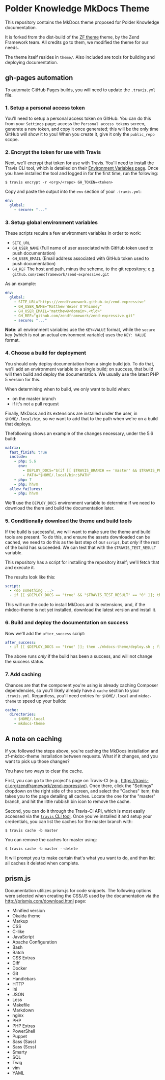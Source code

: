 # Polder Knowledge MkDocs Theme

This repository contains the MkDocs theme proposed for Polder Knowledge
documentation.

It is forked from the dist-build of the [ZF theme](tps://github.com/chrissimpkins/cinder)
theme, by the Zend Framework team. All credits go to them, we modified the theme for our needs.

The theme itself resides in `theme/`. Also included are tools for building and
deploying documentation.

## gh-pages automation

To automate GitHub Pages builds, you will need to update the `.travis.yml` file.

### 1. Setup a personal access token

You'll need to setup a personal access token on GitHub. You can do this
from your `Settings` page; access the `Personal access tokens` screen, generate
a new token, and copy it once generated; this will be the only time GitHub will
show it to you! When you create it, give it only the `public_repo` scope.

### 2. Encrypt the token for use with Travis

Next, we'll encrypt that token for use with Travis. You'll need to install the
Travis CLI tool, which is detailed on their [Environment Variables page](https://docs.travis-ci.com/user/environment-variables/#Encrypted-Variables).
Once you have installed the tool and logged in for the first time, run the
following:

```console
$ travis encrypt -r <org>/<repo> GH_TOKEN=<token>
```

Copy and paste the output into the `env` section of your `.travis.yml`:

```yaml
env:
  global:
    - secure: "..."
```

### 3. Setup global environment variables

These scripts require a few environment variables in order to work:

- `SITE_URL`
- `GH_USER_NAME` (Full name of user associated with GitHub token used to push
  documentation)
- `GH_USER_EMAIL` (Email address associated with GitHub token used to push
  documentation)
- `GH_REF` The host and path, minus the scheme, to the git repository; e.g.
  `github.com/zendframework/zend-expressive.git`

As an example:

```yaml
env:
  global:
    - SITE_URL="https://zendframework.github.io/zend-expressive"
    - GH_USER_NAME="Matthew Weier O'Phinney"
    - GH_USER_EMAIL="matthew@<domain>.<tld>"
    - GH_REF="github.com/zendframework/zend-expressive.git"
    - secure: "..."
```

**Note:** all environment variables use the `KEY=VALUE` format, while the `secure` key (which is not an actual environment variable) uses the `KEY: VALUE` format. 

### 4. Choose a build for deployment

You should only deploy documentation from a single build job. To do that, we'll
add an environment variable to a single build; on success, that build will then
build and deploy the documentation. We usually use the latest PHP 5 version for
this.

When determining when to build, we only want to build when:

- on the master branch
- if it's not a pull request

Finally, MkDocs and its extensions are installed under the user, in
`$HOME/.local/bin`, so we want to add that to the path when we're on a build
that deploys.

Thefollowing shows an example of the changes necessary, under the 5.6 build:

```yaml
matrix:
  fast_finish: true
  include:
    - php: 5.6
      env:
        - DEPLOY_DOCS="$(if [[ $TRAVIS_BRANCH == 'master' && $TRAVIS_PULL_REQUEST == 'false' ]]; then echo -n 'true' ; else echo -n 'false' ; fi)"
        - PATH="$HOME/.local/bin:$PATH"
    - php: 7
    - php: hhvm
  allow_failures:
    - php: hhvm
```

We'll use the `DEPLOY_DOCS` environment variable to determine if we need to
download the them and build the documentation later.

### 5. Conditionally download the theme and build tools

If the build is successful, we will want to make sure the theme and build tools
are present. To do this, and ensure the assets downloaded can be cached, we need
to do this as the last step of our `script`, but *only* if the rest of the build
has succeeded. We can test that with the `$TRAVIS_TEST_RESULT` variable.

This repository has a script for installing the repository itself; we'll fetch
that and execute it.

The results look like this:

```yaml
script:
  - <do something ...>
  - if [[ $DEPLOY_DOCS == "true" && "$TRAVIS_TEST_RESULT" == "0" ]]; then travis_retry curl -sSL https://raw.githubusercontent.com/polderknowledge/mkdocs-theme/master/theme-installer.sh | bash ; fi
```

This will run the code to install MkDocs and its extensions, and, if the
mkdoc-theme is not yet installed, download the latest version and install it.

### 6. Build and deploy the documentation on success

Now we'll add the `after_success` script:

```yaml
after_success:
  - if [[ $DEPLOY_DOCS == "true" ]]; then ./mkdocs-theme/deploy.sh ; fi
```

The above runs *only* if the build has been a success, and will not change the
success status.

### 7. Add caching

Chances are that the component you're using is already caching Composer
dependencies, so you'll likely already have a `cache` section to your
`.travis.yml`. Regardless, you'll need entries for `$HOME/.local` and
`mkdoc-theme` to speed up your builds:

```yaml
cache:
  directories:
    - $HOME/.local
    - mkdocs-theme
```

## A note on caching

If you followed the steps above, you're caching the MkDocs installation and
zf-mkdoc-theme installation between requests. What if it changes, and you want
to pick up those changes?

You have two ways to clear the cache.

First, you can go to the project's page on Travis-CI (e.g.,
https://travis-ci.org/zendframework/zend-expressive). Once there, click the
"Settings" dropdown on the right side of the screen, and select the "Caches"
item; this takes you to the page detailing all caches. Locate the one for the
"master" branch, and hit the little rubbish bin icon to remove the cache.

Second, you can do it through the Travis-CI API, which is most easily accessed
via the [`travis` CLI tool](https://github.com/travis-ci/travis.rb#readme). Once
you've installed it and setup your credentials, you can list the caches for the
master branch with:

```console
$ travis cache -b master
```

You can remove the caches for master using:

```console
$ travis cache -b master --delete
```

It will prompt you to make certain that's what you want to do, and then list all
caches it deleted when complete.

## prism.js

Documentation utilizes prism.js for code snippets. The following options were
selected when creating the CSS/JS used by the documentation via the
http://prismjs.com/download.html page:

- Minified version
- Okaida theme
- Markup
- CSS
- C-like
- JavaScript
- Apache Configuration
- Bash
- Batch
- CSS Extras
- Diff
- Docker
- Git
- Handlebars
- HTTP
- Ini
- JSON
- Less
- Makefile
- Markdown
- nginx
- PHP
- PHP Extras
- PowerShell
- Puppet
- Sass (Sass)
- Sass (Scss)
- Smarty
- SQL
- Twig
- vim
- YAML
